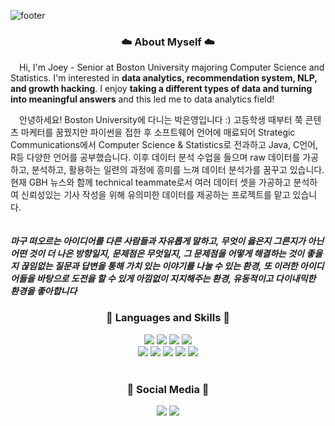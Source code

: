 ![footer](https://capsule-render.vercel.app/api?type=wave&color=A9CBD7&section=footer&height=130&text=Eunyeong(Joey)%20Park&fontSize=57&animation=twinkling&fontAlignY=45&fontColor=&desc=Boston%20University%20CS%20Stats&descSize=17.5&descAlignY=72&descAlign=69)
<h3 align="center" dir="auto"> ☁️ About Myself ☁️ </h3>

&emsp;Hi, I'm Joey - Senior at Boston University majoring Computer Science and Statistics. I'm interested in **data analytics, recommendation system, NLP, and growth hacking**. I enjoy **taking a different types of data and turning into meaningful answers** and this led me to data analytics field! 
<br/>

&emsp;안녕하세요! Boston University에 다니는 박은영입니다 :) 고등학생 때부터 쭉 콘텐츠 마케터를 꿈꿨지만 파이썬을 접한 후 소프트웨어 언어에 매료되어 Strategic Communications에서 Computer Science & Statistics로 전과하고 Java, C언어, R등 다양한 언어를 공부했습니다. 이후 데이터 분석 수업을 들으며 raw 데이터를 가공하고, 분석하고, 활용하는 일련의 과정에 흥미를 느껴 데이터 분석가를 꿈꾸고 있습니다. 현재 GBH 뉴스와 함께 technical teammate로서 여러 데이터 셋을 가공하고 분석하여 신뢰성있는 기사 작성을 위해 유의미한 데이터를 제공하는 프로젝트를 맡고 있습니다. 
<br/>
<br/>
<br/>
**_마구 떠오르는 아이디어를 다른 사람들과 자유롭게 말하고, 무엇이 옳은지 그른지가 아닌 어떤 것이 더 나은 방향일지, 문제점은 무엇일지, 그 문제점을 어떻게 해결하는 것이 좋을지 끊임없는 질문과 답변을 통해 가치 있는 이야기를 나눌 수 있는 환경, 또 이러한 아이디어들을 바탕으로 도전을 할 수 있게 아낌없이 지지해주는 환경, 유동적이고 다이내믹한 환경을 좋아합니다_**

<h3 align="center" dir="auto"> 🌱 Languages and Skills 🌱 </h3>
<div align="center">
  <img src="https://img.shields.io/badge/Python-3766AB?style=flat-square&logo=Python&logoColor=white"/> <img src=
  "https://img.shields.io/badge/R-276DC3?style=flat-square&logo=R&logoColor=white"/> <img src=
  "https://img.shields.io/badge/MySQL-4479A1?style=flat-square&logo=MySQL&logoColor=white"/> <img src=
  "https://img.shields.io/badge/Pandas-150458?style=flat-square&logo=pandas&logoColor=white"/> </br> <img src=
  "https://img.shields.io/badge/CSS3-1572B6?style=flat-square&logo=CSS3&logoColor=white"/> <img src=
  "https://img.shields.io/badge/HTML5-E34F26?style=flat-square&logo=HTML5&logoColor=white"/> <img src=
  "https://img.shields.io/badge/Tableau-E97627?style=flat-square&logo=tableau&logoColor=white"/> <img src=
  "https://img.shields.io/badge/OCaml-EC6813?style=flat-square&logo=OCaml&logoColor=white"/> <img src=
  "https://img.shields.io/badge/Microsoft Excel-217346?style=flat-square&logo=Microsoft Excel&logoColor=white"/>   
 </div>
 <br/>

<h3 align="center" dir="auto"> 💬 Social Media 💬 </h3>
<div align="center">
<a href="https://www.instagram.com/tulipeyeong/" target="_blank"><img src="https://img.shields.io/badge/Instagram-E4405F?style=flat-square&logo=instagram&logoColor=white"/></a>
<a href="https://www.linkedin.com/in/eunyeong-park-57b867206/" target="_blank"><img src="https://img.shields.io/badge/LinkedIN-0A66C2?style=flat-square&logo=LinkedIN&logoColor=white"/></a>
</div>


